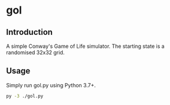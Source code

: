 # gol

## Introduction

A simple Conway's Game of Life simulator. The starting state is a randomised 32x32 grid.

## Usage

Simply run gol.py using Python 3.7+.

```bash
py -3 ./gol.py
```
